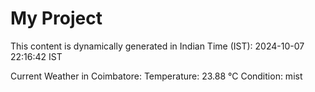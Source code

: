# My Project

This content is dynamically generated in Indian Time (IST): 2024-10-07 22:16:42 IST


Current Weather in Coimbatore:
Temperature: 23.88 °C
Condition: mist

